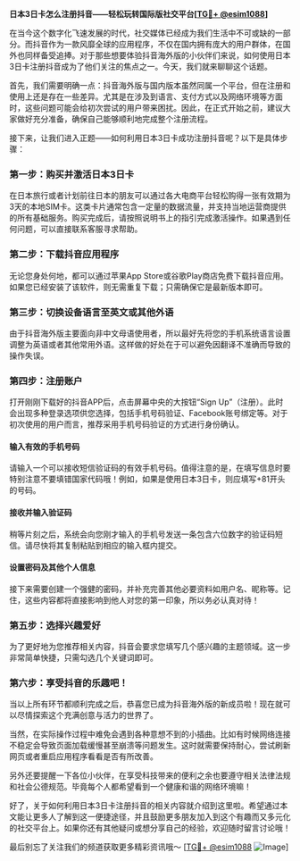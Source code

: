 **日本3日卡怎么注册抖音——轻松玩转国际版社交平台[[TG💪+ @esim1088](https://t.me/s/esim1088)]**

在当今这个数字化飞速发展的时代，社交媒体已经成为我们生活中不可或缺的一部分。而抖音作为一款风靡全球的应用程序，不仅在国内拥有庞大的用户群体，在国外也同样备受追捧。对于那些想要体验抖音海外版的小伙伴们来说，如何使用日本3日卡注册抖音成为了他们关注的焦点之一。今天，我们就来聊聊这个话题。

首先，我们需要明确一点：抖音海外版与国内版本虽然同属一个平台，但在注册和使用上还是存在一些差异。尤其是在涉及到语言、支付方式以及网络环境等方面时，这些问题可能会给初次尝试的用户带来困扰。因此，在正式开始之前，建议大家做好充分准备，确保自己能够顺利地完成整个注册流程。

接下来，让我们进入正题——如何利用日本3日卡成功注册抖音呢？以下是具体步骤：

### 第一步：购买并激活日本3日卡

在日本旅行或者计划前往日本的朋友可以通过各大电商平台轻松购得一张有效期为3天的本地SIM卡。这类卡片通常包含一定量的数据流量，并支持当地运营商提供的所有基础服务。购买完成后，请按照说明书上的指引完成激活操作。如果遇到任何问题，可以直接联系客服寻求帮助。

### 第二步：下载抖音应用程序

无论您身处何地，都可以通过苹果App Store或谷歌Play商店免费下载抖音应用。如果您已经安装了该软件，则无需重复下载；只需确保它是最新版本即可。

### 第三步：切换设备语言至英文或其他外语

由于抖音海外版主要面向非中文母语使用者，所以最好先将您的手机系统语言设置调整为英语或者其他常用外语。这样做的好处在于可以避免因翻译不准确而导致的操作失误。

### 第四步：注册账户

打开刚刚下载好的抖音APP后，点击屏幕中央的大按钮“Sign Up”（注册）。此时会出现多种登录选项供您选择，包括手机号码验证、Facebook账号绑定等。对于初次使用的用户而言，推荐采用手机号码验证的方式进行身份确认。

#### 输入有效的手机号码

请输入一个可以接收短信验证码的有效手机号码。值得注意的是，在填写信息时要特别注意不要填错国家代码哦！例如，如果是使用日本3日卡，则应填写+81开头的号码。

#### 接收并输入验证码

稍等片刻之后，系统会向您刚才输入的手机号发送一条包含六位数字的验证码短信。请尽快将其复制粘贴到相应的输入框内提交。

#### 设置密码及其他个人信息

接下来需要创建一个强健的密码，并补充完善其他必要资料如用户名、昵称等。记住，这些内容都将直接影响到他人对您的第一印象，所以务必认真对待！

### 第五步：选择兴趣爱好

为了更好地为您推荐相关内容，抖音会要求您填写几个感兴趣的主题领域。这一步非常简单快捷，只需勾选几个关键词即可。

### 第六步：享受抖音的乐趣吧！

当以上所有环节都顺利完成之后，恭喜您已成为抖音海外版的新成员啦！现在就可以尽情探索这个充满创意与活力的世界了。

当然，在实际操作过程中难免会遇到各种意想不到的小插曲。比如有时候网络连接不稳定会导致页面加载缓慢甚至崩溃等问题发生。这时就需要保持耐心，尝试刷新网页或者重启应用程序看看是否有所改善。

另外还要提醒一下各位小伙伴，在享受科技带来的便利之余也要遵守相关法律法规和社会公德规范。毕竟每个人都希望看到一个健康和谐的网络环境嘛！

好了，关于如何利用日本3日卡注册抖音的相关内容就介绍到这里啦。希望通过本文能让更多人了解到这一便捷途径，并且鼓励更多朋友加入到这个有趣而又多元化的社交平台上。如果你还有其他疑问或想分享自己的经验，欢迎随时留言讨论哦！

最后别忘了关注我们的频道获取更多精彩资讯哦～ [[TG💪+ @esim1088](https://t.me/s/esim1088) ![Image](https://i.postimg.cc/4NQfJmqS/Snipaste-2025-05-13-00-14-12.png)]